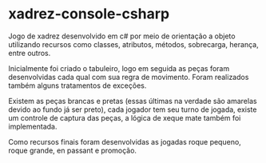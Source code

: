 # xadrez-console-csharp

Jogo de xadrez desenvolvido em c# por meio de orientação a objeto utilizando recursos como classes, atributos, métodos, sobrecarga, herança, entre outros.

Inicialmente foi criado o tabuleiro, logo em seguida as peças foram desenvolvidas cada qual com sua regra de movimento. Foram realizados também alguns tratamentos de exceções.

Existem as peças brancas e pretas (essas últimas na verdade são amarelas devido ao fundo já ser preto), cada jogador tem seu turno de jogada, existe um controle de captura das peças, a lógica de xeque mate também foi implementada.

Como recursos finais foram desenvolvidas as jogadas roque pequeno, roque grande, en passant e promoção. 
